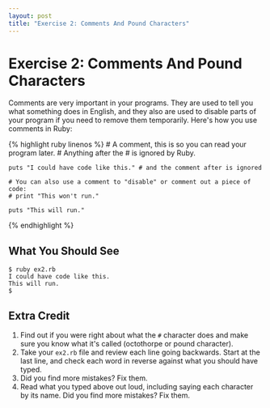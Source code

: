 ```yaml
---
layout: post
title: "Exercise 2: Comments And Pound Characters"
---
```

# Exercise 2: Comments And Pound Characters
Comments are very important in your programs. They are used to tell you what something does in English, and they also are used to disable parts of your program if you need to remove them temporarily. Here's how you use comments in Ruby:

{% highlight ruby linenos %}
    # A comment, this is so you can read your program later.
    # Anything after the # is ignored by Ruby.
    
    puts "I could have code like this." # and the comment after is ignored
    
    # You can also use a comment to "disable" or comment out a piece of code:
    # print "This won't run."
    
    puts "This will run."
{% endhighlight %}

## What You Should See
    $ ruby ex2.rb 
    I could have code like this.
    This will run.
    $

## Extra Credit
1. Find out if you were right about what the `#` character does and make sure you know what it's called (octothorpe or pound character).
2. Take your `ex2.rb` file and review each line going backwards. Start at the last line, and check each word in reverse against what you should have typed.
3. Did you find more mistakes? Fix them.
4. Read what you typed above out loud, including saying each character by its name. Did you find more mistakes? Fix them.
